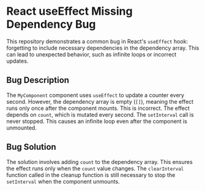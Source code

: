 # React useEffect Missing Dependency Bug

This repository demonstrates a common bug in React's `useEffect` hook: forgetting to include necessary dependencies in the dependency array. This can lead to unexpected behavior, such as infinite loops or incorrect updates.

## Bug Description
The `MyComponent` component uses `useEffect` to update a counter every second. However, the dependency array is empty (`[]`), meaning the effect runs only once after the component mounts.  This is incorrect. The effect depends on `count`, which is mutated every second.  The `setInterval` call is never stopped.  This causes an infinite loop even after the component is unmounted.

## Bug Solution
The solution involves adding `count` to the dependency array.  This ensures the effect runs only when the `count` value changes.  The `clearInterval` function called in the cleanup function is still necessary to stop the `setInterval` when the component unmounts.